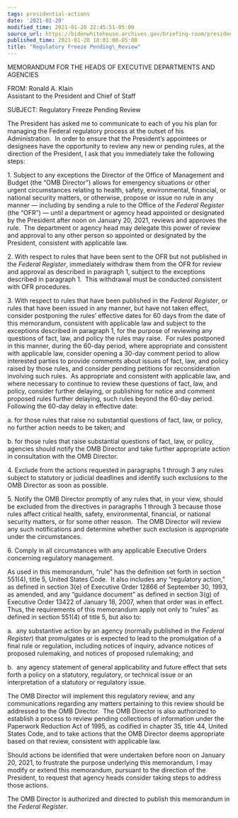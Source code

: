 ```yaml
---
tags: presidential-actions
date: '2021-01-20'
modified_time: 2021-01-20 22:45:51-05:00
source_url: https://bidenwhitehouse.archives.gov/briefing-room/presidential-actions/2021/01/20/regulatory-freeze-pending-review/
published_time: 2021-01-20 18:01:00-05:00
title: "Regulatory Freeze Pending\_Review"
---
```

 
MEMORANDUM FOR THE HEADS OF EXECUTIVE DEPARTMENTS AND AGENCIES

FROM: Ronald A. Klain  
Assistant to the President and Chief of Staff

SUBJECT: Regulatory Freeze Pending Review

The President has asked me to communicate to each of you his plan for
managing the Federal regulatory process at the outset of his
Administration.  In order to ensure that the President’s appointees or
designees have the opportunity to review any new or pending rules, at
the direction of the President, I ask that you immediately take the
following steps:

1\. Subject to any exceptions the Director of the Office of Management
and Budget (the “OMB Director”) allows for emergency situations or other
urgent circumstances relating to health, safety, environmental,
financial, or national security matters, or otherwise, propose or issue
no rule in any manner — including by sending a rule to the Office of the
*Federal Register* (the “OFR”) — until a department or agency head
appointed or designated by the President after noon on January 20, 2021,
reviews and approves the rule.  The department or agency head may
delegate this power of review and approval to any other person so
appointed or designated by the President, consistent with applicable
law.

2\. With respect to rules that have been sent to the OFR but not
published in the *Federal Register*, immediately withdraw them from the
OFR for review and approval as described in paragraph 1, subject to the
exceptions described in paragraph 1.  This withdrawal must be conducted
consistent with OFR procedures.

3\. With respect to rules that have been published in the *Federal
Register*, or rules that have been issued in any manner, but have not
taken effect, consider postponing the rules’ effective dates for 60 days
from the date of this memorandum, consistent with applicable law and
subject to the exceptions described in paragraph 1, for the purpose of
reviewing any questions of fact, law, and policy the rules may raise. 
For rules postponed in this manner, during the 60-day period, where
appropriate and consistent with applicable law, consider opening a
30-day comment period to allow interested parties to provide comments
about issues of fact, law, and policy raised by those rules, and
consider pending petitions for reconsideration involving such rules.  As
appropriate and consistent with applicable law, and where necessary to
continue to review these questions of fact, law, and policy, consider
further delaying, or publishing for notice and comment proposed rules
further delaying, such rules beyond the 60-day period.  Following the
60-day delay in effective date:

a\. for those rules that raise no substantial questions of fact, law, or
policy, no further action needs to be taken; and 

b\. for those rules that raise substantial questions of fact, law, or
policy, agencies should notify the OMB Director and take further
appropriate action in consultation with the OMB Director.

4\. Exclude from the actions requested in paragraphs 1 through 3 any
rules subject to statutory or judicial deadlines and identify such
exclusions to the OMB Director as soon as possible.

5\. Notify the OMB Director promptly of any rules that, in your view,
should be excluded from the directives in paragraphs 1 through 3 because
those rules affect critical health, safety, environmental, financial, or
national security matters, or for some other reason.  The OMB Director
will review any such notifications and determine whether such exclusion
is appropriate under the circumstances.

6\. Comply in all circumstances with any applicable Executive Orders
concerning regulatory management.

As used in this memorandum, “rule” has the definition set forth in
section 551(4), title 5, United States Code.  It also includes any
“regulatory action,” as defined in section 3(e) of Executive Order 12866
of September 30, 1993, as amended, and any “guidance document” as
defined in section 3(g) of Executive Order 13422 of January 18, 2007,
when that order was in effect.  Thus, the requirements of this
memorandum apply not only to “rules” as defined in section 551(4) of
title 5, but also to: 

a.  any substantive action by an agency (normally published in the
*Federal Register*) that promulgates or is expected to lead to the
promulgation of a final rule or regulation, including notices of
inquiry, advance notices of proposed rulemaking, and notices of proposed
rulemaking; and 

b.  any agency statement of general applicability and future effect that
sets forth a policy on a statutory, regulatory, or technical issue or an
interpretation of a statutory or regulatory issue.

The OMB Director will implement this regulatory review, and any
communications regarding any matters pertaining to this review should be
addressed to the OMB Director.  The OMB Director is also authorized to
establish a process to review pending collections of information under
the Paperwork Reduction Act of 1995, as codified in chapter 35, title
44, United States Code, and to take actions that the OMB Director deems
appropriate based on that review, consistent with applicable law.

Should actions be identified that were undertaken before noon on January
20, 2021, to frustrate the purpose underlying this memorandum, I may
modify or extend this memorandum, pursuant to the direction of the
President, to request that agency heads consider taking steps to address
those actions.

The OMB Director is authorized and directed to publish this memorandum
in the *Federal Register*.
